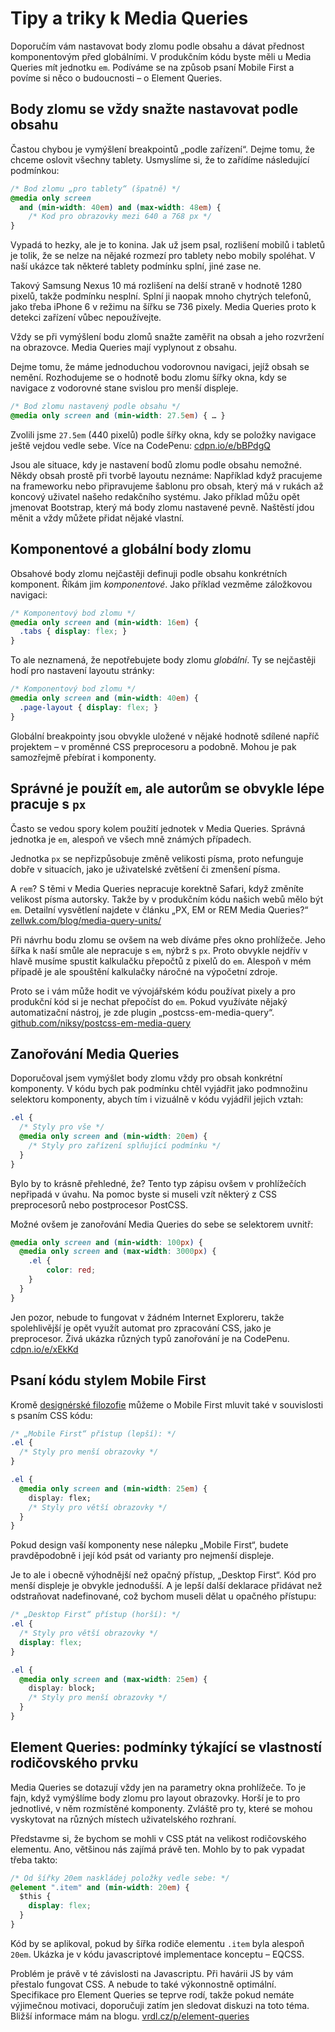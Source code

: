 # Tipy a triky k Media Queries

Doporučím vám nastavovat body zlomu podle obsahu a dávat přednost komponentovým před globálními. V produkčním kódu byste měli u Media Queries mít jednotku `em`. Podíváme se na způsob psaní Mobile First a povíme si něco o budoucnosti – o Element Queries.


## Body zlomu se vždy snažte nastavovat podle obsahu

Častou chybou je vymýšlení breakpointů „podle zařízení“. Dejme tomu, že chceme oslovit všechny tablety. Usmyslíme si, že to zařídíme následující podmínkou:

```css
/* Bod zlomu „pro tablety“ (špatně) */
@media only screen 
  and (min-width: 40em) and (max-width: 48em) { 
    /* Kod pro obrazovky mezi 640 a 768 px */
}
```

Vypadá to hezky, ale je to konina. Jak už jsem psal, rozlišení mobilů i tabletů je tolik, že se nelze na nějaké rozmezí pro tablety nebo mobily spoléhat. V naší ukázce tak některé tablety podmínku splní, jiné zase ne. 

Takový Samsung Nexus 10 má rozlišení na delší straně v hodnotě 1280 pixelů, takže podmínku nesplní. Splní ji naopak mnoho chytrých telefonů, jako třeba iPhone 6 v režimu na šířku se 736 pixely. Media Queries proto k detekci zařízení vůbec nepoužívejte.

Vždy se při vymýšlení bodu zlomů snažte zaměřit na obsah a jeho rozvržení na obrazovce. Media Queries mají vyplynout z obsahu.

Dejme tomu, že máme jednoduchou vodorovnou navigaci, jejíž obsah se nemění. Rozhodujeme se o hodnotě bodu zlomu šířky okna, kdy se navigace z vodorovné stane svislou pro menší displeje.

```css
/* Bod zlomu nastavený podle obsahu */
@media only screen and (min-width: 27.5em) { … }
```

Zvolili jsme `27.5em` (440 pixelů) podle šířky okna, kdy se položky navigace ještě vejdou vedle sebe. Více na CodePenu: [cdpn.io/e/bBPdgQ](http://codepen.io/machal/pen/bBPdgQ)

Jsou ale situace, kdy je nastavení bodů zlomu podle obsahu nemožné. Někdy obsah prostě při tvorbě layoutu neznáme: Například když pracujeme na frameworku nebo připravujeme šablonu pro obsah, který má v rukách až koncový uživatel našeho redakčního systému. Jako příklad můžu opět jmenovat Bootstrap, který má body zlomu nastavené pevně. Naštěstí jdou měnit a vždy můžete přidat nějaké vlastní. 


## Komponentové a globální body zlomu

Obsahové body zlomu nejčastěji definuji podle obsahu konkrétních komponent. Říkám jim *komponentové*. Jako příklad vezměme záložkovou navigaci:

```css
/* Komponentový bod zlomu */
@media only screen and (min-width: 16em) { 
  .tabs { display: flex; }
}
```

To ale neznamená, že nepotřebujete body zlomu *globální*. Ty se nejčastěji hodí pro nastavení layoutu stránky:

```css
/* Komponentový bod zlomu */
@media only screen and (min-width: 40em) { 
  .page-layout { display: flex; }
}
```

Globální breakpointy jsou obvykle uložené v nějaké hodnotě sdílené napříč projektem – v proměnné CSS preprocesoru a podobně. Mohou je pak samozřejmě přebírat i komponenty.


## Správné je použít `em`, ale autorům se obvykle lépe pracuje s `px`

Často se vedou spory kolem použití jednotek v Media Queries. Správná jednotka je `em`, alespoň ve všech mně známých případech.

Jednotka `px` se nepřizpůsobuje změně velikosti písma, proto nefunguje dobře v situacích, jako je uživatelské zvětšení či zmenšení písma.

A `rem`? S těmi v Media Queries nepracuje korektně Safari, když změníte velikost písma autorsky. Takže by v produkčním kódu našich webů mělo být `em`. Detailní vysvětlení najdete v článku „PX, EM or REM Media Queries?“ [zellwk.com/blog/media-query-units/](https://zellwk.com/blog/media-query-units/)

Při návrhu bodu zlomu se ovšem na web díváme přes okno prohlížeče. Jeho šířka k naší smůle ale nepracuje s `em`, nýbrž s `px`. Proto obvykle nejdřív v hlavě musíme spustit kalkulačku přepočtů z pixelů do `em`. Alespoň v mém případě je ale spouštění kalkulačky náročné na výpočetní zdroje. 

Proto se i vám může hodit ve vývojářském kódu používat pixely a pro produkční kód si je nechat přepočíst do `em`. Pokud využíváte nějaký automatizační nástroj, je zde plugin „postcss-em-media-query“. [github.com/niksy/postcss-em-media-query](https://github.com/niksy/postcss-em-media-query)


## Zanořování Media Queries

Doporučoval jsem vymýšlet body zlomu vždy pro obsah konkrétní komponenty. V kódu bych pak podmínku chtěl vyjádřit jako podmnožinu selektoru komponenty, abych tím i vizuálně v kódu vyjádřil jejich vztah:

```css
.el {
  /* Styly pro vše */
  @media only screen and (min-width: 20em) { 
    /* Styly pro zařízení splňující podmínku */
  }  
}
```

Bylo by to krásně přehledné, že? Tento typ zápisu ovšem v prohlížečích nepřipadá v úvahu. Na pomoc byste si museli vzít některý z CSS preprocesorů nebo postprocesor PostCSS. 

Možné ovšem je zanořování Media Queries do sebe se selektorem uvnitř:

```css
@media only screen and (min-width: 100px) {
  @media only screen and (max-width: 3000px) {
    .el {
        color: red;
    }
  }  
}
```

Jen pozor, nebude to fungovat v žádném Internet Exploreru, takže spolehlivější je opět využít automat pro zpracování CSS, jako je preprocesor. Živá ukázka různých typů zanořování je na CodePenu. [cdpn.io/e/xEkKd](http://codepen.io/machal/pen/xEkKd)


## Psaní kódu stylem Mobile First

Kromě [designérské filozofie](mobile-first.md) můžeme o Mobile First mluvit také v souvislosti s psaním CSS kódu:

```css
/* „Mobile First“ přístup (lepší): */
.el {
  /* Styly pro menší obrazovky */
}

.el {
  @media only screen and (min-width: 25em) { 
    display: flex;
    /* Styly pro větší obrazovky */
  }  
}
```

Pokud design vaší komponenty nese nálepku „Mobile First“, budete pravděpodobně i její kód psát od varianty pro nejmenší displeje. 

Je to ale i obecně výhodnější než opačný přístup, „Desktop First“. Kód pro menší displeje je obvykle jednodušší. A je lepší další deklarace přidávat než odstraňovat nadefinované, což bychom museli dělat u opačného přístupu:

```css
/* „Desktop First“ přístup (horší): */
.el {
  /* Styly pro větší obrazovky */
  display: flex;
}

.el {
  @media only screen and (max-width: 25em) { 
    display: block;
    /* Styly pro menší obrazovky */
  }  
}
```

## Element Queries: podmínky týkající se vlastností rodičovského prvku

Media Queries se dotazují vždy jen na parametry okna prohlížeče. To je fajn, když vymýšlíme body zlomu pro layout obrazovky. Horší je to pro jednotlivé, v něm rozmístěné komponenty. Zvláště pro ty, které se mohou vyskytovat na různých místech uživatelského rozhraní.

Představme si, že bychom se mohli v CSS ptát na velikost rodičovského elementu. Ano, většinou nás zajímá právě ten. Mohlo by to pak vypadat třeba takto:

```css
/* Od šířky 20em naskládej položky vedle sebe: */
@element ".item" and (min-width: 20em) {  
  $this {
    display: flex;
  }
}
```

Kód by se aplikoval, pokud by šířka rodiče elementu `.item` byla alespoň `20em`. Ukázka je v kódu javascriptové implementace konceptu – EQCSS.

Problém je právě v té závislosti na Javascriptu. Při havárii JS by vám přestalo fungovat CSS. A nebude to také výkonnostně optimální. Specifikace pro Element Queries se teprve rodí, takže pokud nemáte výjimečnou motivaci, doporučuji zatím jen sledovat diskuzi na toto téma. Bližší informace mám na blogu. [vrdl.cz/p/element-queries](http://www.vzhurudolu.cz/prirucka/element-queries)
